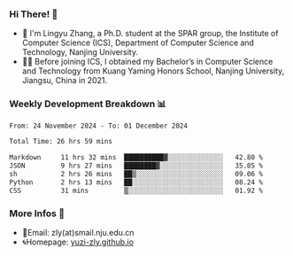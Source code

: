 ### Hi There! 👋 
- 🐳 I'm Lingyu Zhang, a Ph.D. student at the SPAR group, the Institute of Computer Science (ICS), Department of Computer Science and Technology, Nanjing University.
- 🧑‍🎓 Before joining ICS, I obtained my Bachelor’s in Computer Science and Technology from Kuang Yaming Honors School, Nanjing University, Jiangsu, China in 2021.

### Weekly Development Breakdown :bar_chart:

<!--START_SECTION:waka-->

```txt
From: 24 November 2024 - To: 01 December 2024

Total Time: 26 hrs 59 mins

Markdown     11 hrs 32 mins  ██████████▓░░░░░░░░░░░░░░   42.80 %
JSON         9 hrs 27 mins   ████████▓░░░░░░░░░░░░░░░░   35.05 %
sh           2 hrs 26 mins   ██▒░░░░░░░░░░░░░░░░░░░░░░   09.06 %
Python       2 hrs 13 mins   ██░░░░░░░░░░░░░░░░░░░░░░░   08.24 %
CSS          31 mins         ▒░░░░░░░░░░░░░░░░░░░░░░░░   01.92 %
```

<!--END_SECTION:waka-->

<!--
### Github Contributions :octocat:

![](https://raw.githubusercontent.com/yuzi-zly/yuzi-zly/output/github-contribution-grid-snake.svg)              
-->

### More Infos 📖

- 📧Email: zly(at)smail.nju.edu.cn
- 🌀Homepage: [yuzi-zly.github.io](https://yuzi-zly.github.io/)
